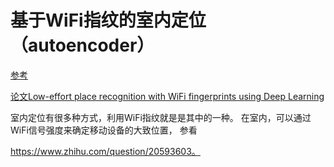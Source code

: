 #  基于WiFi指纹的室内定位（autoencoder）
[参考](http://blog.topspeedsnail.com/archives/10468)

[论文Low-effort place recognition with WiFi fingerprints using Deep Learning](https://arxiv.org/pdf/1611.02049v1.pdf)

室内定位有很多种方式，利用WiFi指纹就是是其中的一种。
在室内，可以通过WiFi信号强度来确定移动设备的大致位置，
参看

https://www.zhihu.com/question/20593603。
